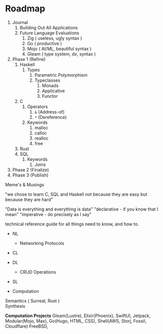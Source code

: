 # Roadmap

1. Journal
	1. Building Out All Applications 
	2. Future Language Evaluations
		1. Zig ( useless, ugly syntax )
		2. Go ( productive )
		3. Mojo ( AI/ML, beautiful syntax )
		4. Gleam ( type system, dx, syntax )
2. Phase 1 (Refine) 
	1. Haskell 
		1. Types
			1. Parametric Polymorphism
			2. Typeclasses
				1. Monads
				2. Applicative
				3. Functor
	2. C
		1. Operators
			1. `&` (Address-of)
			2. `*` (Dereference)
		2. Keywords
			1.  malloc
			2. calloc
			3. realloc
			4. free
	3. Rust
	4. SQL
		1. Keywords
			1. Joins
3. Phase 2 (Finalize)
4. Phase 3 (Publish)





Meme's & Musings

"we chose to learn C, SQL and  Haskell  not because they are easy but because they are hard"

"Data is everything and everything is data"
"declarative - if you know that I mean"
"imperative - do precisely as I say"

technical reference guide for all things need to know, and how to. 


- NL
	- Networking Protocols
- CL
- DL
	- CRUD Operations
- SL

- Computation


Semantics ( Surreal, Rust )  
Synthesis





**Computation Projects**
Gleam(Lustre), 
Elixir(Phoenix),
SwiftUI,
Jetpack,
Modular(Mojo, Max),
Go(Hugo, HTML, CSS),
Shell(AWS, Storj, Fossil, Cloudflare)
FreeBSD,

